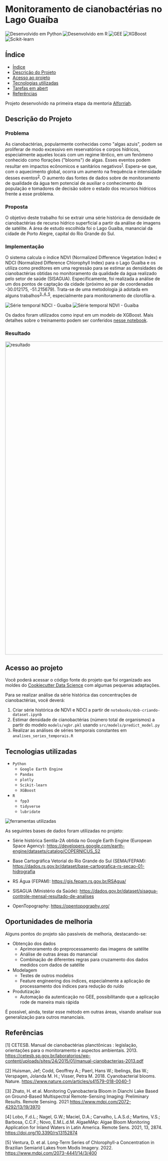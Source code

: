 # Monitoramento de cianobactérias no Lago Guaíba

![Desenvolvido em Python](https://img.shields.io/badge/-python-brightgreen)
![Desenvolvido em R](https://img.shields.io/badge/-R-brightgreen)
![GEE](https://img.shields.io/badge/-GEE-brightgreen)
![XGBoost](https://img.shields.io/badge/-XGBoost-brightgreen)
![Scikit-learn](https://img.shields.io/badge/-Scikit--learn-brightgreen)

## Índice

* [Índice](#índice)
* [Descrição do Projeto](#descrição-do-projeto)
* [Acesso ao projeto](#acesso-ao-projeto)
* [Tecnologias utilizadas](#tecnologias-utilizadas)
* [Tarefas em abert](#tarefas-em-aberto)
* [Referências](#referências)

Projeto desenvolvido na primeira etapa da mentoria [Alforriah](https://www.alforriah.com/).

## Descrição do Projeto
### Problema
As cianobactérias, popularmente conhecidas como "algas azuis", podem se proliferar de modo excessivo em reservatórios e corpos hídricos, especialmente aqueles locais com um regime lêntico, em um fenômeno conhecido como florações ("blooms") de algas. Esses eventos podem resultar em impactos ecônomicos e sanitários negativos<sup>[1](#referências)</sup>. Espera-se que, com o aquecimento global, ocorra um aumento na frequência e intensidade desses eventos<sup>[2](#referências)</sup>. O aumento das fontes de dados sobre de monitoramento de qualidade da água tem potencial de auxiliar o conhecimento da população e tomadores de decisão sobre o estado dos recursos hídricos frente a esse problema.

### Proposta
O objetivo deste trabalho foi se extrair uma série histórica de densidade de cianobactérias de recurso hídrico superficial a partir da análise de imagens de satélite. A área de estudo escolhida foi o Lago Guaíba, manancial da cidade de Porto Alegre, capital do Rio Grande do Sul.

### Implementação
O sistema calcula o índice NDVI (Normalized Difference Vegetation Index) e NDCI (Normalized Difference Chlorophyll Index) para o Lago Guaíba e os utiliza como preditores em uma regressão para se estimar as densidades de cianobactérias obtidas no monitoramento da qualidade da água realizado pelo setor de saúde (SISAGUA). Especificamente, foi realizada a análise de um dos pontos de captação da cidade (próximo ao par de coordenadas -30.012175, -51.215679). Trata-se de uma metodologia já adotada em alguns trabalhos<sup>[3, 4, 5](#referências)</sup>, especialmente para monitoramento de clorofila-a.

![Série temporal NDCI - Guaíba](reports%5Cseminario%5Cfigures%5Cndci_animation.gif) ![Série temporal NDVI - Guaíba](reports%5Cseminario%5Cfigures%5CNDVI_animation.gif)

Os dados foram utilizados como input em um modelo de XGBoost. Mais detalhes sobre o treinamento podem ser conferidos [nesse notebook](notebooks\.ipynb_checkpoints\dob-criando-dataset-checkpoint.ipynb).

### Resultado

<img src="reports%5Cseminario%5Cfigures%5Cts_ciano_00.png" alt="resultado" width="1000"/>

## Acesso ao projeto

Você poderá acessar o código fonte do projeto que foi organizado aos moldes do [Cookiecutter Data Science](https://drivendata.github.io/cookiecutter-data-science/) com algumas pequenas adaptações.

Para se realizar análise da série histórica das concentrações de cianobactérias, você deverá:
1. Criar série histórica de NDVI e NDCI a partir de `notebooks/dob-criando-dataset.ipynb`
2. Estimar densidade de cianobactérias (número total de organismos) a partir do modelo `models/xgbr.pkl` usando `src/models/predict_model.py`
3. Realizar as análises de séries temporais constantes em `analises_series_temporais.R`

## Tecnologias utilizadas

- ``Python``
    - ``Google Earth Engine``
    - ``Pandas``
    - ``plotly``
    - ``Scikit-learn``
    - ``XGBoost``
- ``R``
    - ``fpp3``
    - ``tidyverse``
    - ``lubridate``

![ferramentas utilizadas](reports%5Cseminario%5Cimgs%5Cpipe.jpg)

As seguintes bases de dados foram utilizadas no projeto:

- Série histórica Sentila-2A obtida no Google Earth Engine (European Space Agency): https://developers.google.com/earth-engine/datasets/catalog/COPERNICUS_S2

- Base Cartográfica Vetorial do Rio Grande do Sul (SEMA/FEPAM): https://dados.rs.gov.br/dataset/base-cartografica-rs-secao-01-hidrografia

- RS Água (FEPAM): https://gis.fepam.rs.gov.br/RSAgua/

- SISAGUA (Ministério da Saúde): https://dados.gov.br/dataset/sisagua-controle-mensal-resultado-de-analises

- OpenTopography: https://opentopography.org/

## Oportunidades de melhoria

Alguns pontos do projeto são passíveis de melhoria, destacando-se:

- Obtenção dos dados
    - Aprimoramento do preprocessamento das imagens de satélite
    - Análise de outras áreas do manancial
    - Combinação de diferentes regras para cruzamento dos dados medidos com dados de satélite
- Modelagem
    - Testes de outros modelos
    - Feature engineering dos índices, especialmente a aplicação de processamento dos índices para redução do ruído
- Produtização
    - Automação da autenticação no GEE, possibilitando que a aplicação rode de maneira mais rápida

É possível, ainda, testar esse método em outras áreas, visando analisar sua generalização para outros mananciais.

## Referências

[1] CETESB. Manual de cianobactérias planctônicas : legislação, orientações para o monitoramento e aspectos ambientais. 2013. https://cetesb.sp.gov.br/laboratorios/wp-content/uploads/sites/24/2015/01/manual-cianobacterias-2013.pdf

[2] Huisman, Jef; Codd, Geoffrey A.; Paerl, Hans W.; Ibelings, Bas W.; Verspagen, Jolanda M. H.; Visser, Petra M. 2018. Cyanobacterial blooms. Nature. https://www.nature.com/articles/s41579-018-0040-1

[3] Zhato, H. et al. Monitoring Cyanobacteria Bloom in Dianchi Lake Based on Ground-Based Multispectral Remote-Sensing Imaging: Preliminary Results. Remote Sensing. 2021 https://www.mdpi.com/2072-4292/13/19/3970

[4] Lobo, F.d.L.; Nagel, G.W.; Maciel, D.A.; Carvalho, L.A.S.d.; Martins, V.S.; Barbosa, C.C.F.; Novo, E.M.L.d.M. AlgaeMAp: Algae Bloom Monitoring Application for Inland Waters in Latin America. Remote Sens. 2021, 13, 2874. https://doi.org/10.3390/rs13152874

[5] Ventura, D. et al. Long-Term Series of Chlorophyll-a Concentration in Brazilian Semiarid Lakes from Modis Imagery. 2022. https://www.mdpi.com/2073-4441/14/3/400
